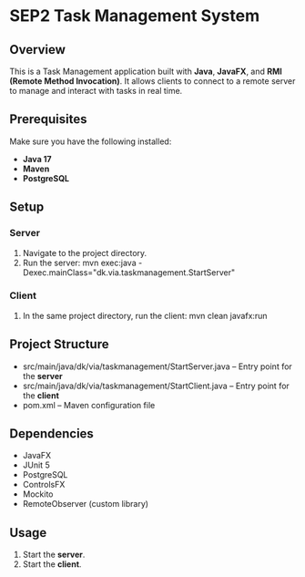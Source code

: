 # SEP2 Task Management System

## Overview
This is a Task Management application built with **Java**, **JavaFX**, and **RMI (Remote Method Invocation)**. It allows clients to connect to a remote server to manage and interact with tasks in real time.

## Prerequisites
Make sure you have the following installed:
- **Java 17**
- **Maven**
- **PostgreSQL**

## Setup

### Server
1. Navigate to the project directory.
2. Run the server:
   mvn exec:java -Dexec.mainClass="dk.via.taskmanagement.StartServer"

### Client
1. In the same project directory, run the client:
   mvn clean javafx:run

## Project Structure
- src/main/java/dk/via/taskmanagement/StartServer.java – Entry point for the **server**
- src/main/java/dk/via/taskmanagement/StartClient.java – Entry point for the **client**
- pom.xml – Maven configuration file

## Dependencies
- JavaFX
- JUnit 5
- PostgreSQL
- ControlsFX
- Mockito
- RemoteObserver (custom library)

## Usage
1. Start the **server**.
2. Start the **client**.
